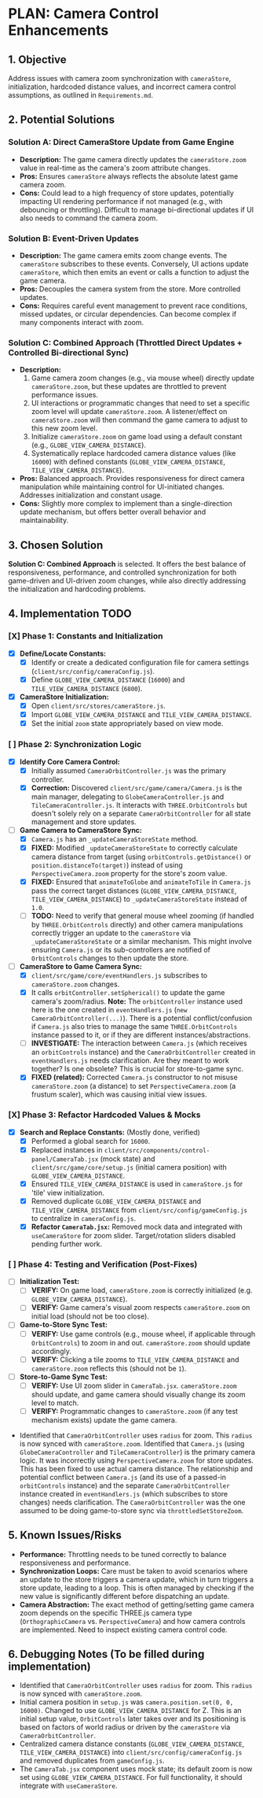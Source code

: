 # PLAN: Camera Control Enhancements

## 1. Objective
Address issues with camera zoom synchronization with `cameraStore`, initialization, hardcoded distance values, and incorrect camera control assumptions, as outlined in `Requirements.md`.

## 2. Potential Solutions

### Solution A: Direct CameraStore Update from Game Engine
- **Description:** The game camera directly updates the `cameraStore.zoom` value in real-time as the camera's zoom attribute changes.
- **Pros:** Ensures `cameraStore` always reflects the absolute latest game camera zoom.
- **Cons:** Could lead to a high frequency of store updates, potentially impacting UI rendering performance if not managed (e.g., with debouncing or throttling). Difficult to manage bi-directional updates if UI also needs to command the camera zoom.

### Solution B: Event-Driven Updates
- **Description:** The game camera emits zoom change events. The `cameraStore` subscribes to these events. Conversely, UI actions update `cameraStore`, which then emits an event or calls a function to adjust the game camera.
- **Pros:** Decouples the camera system from the store. More controlled updates.
- **Cons:** Requires careful event management to prevent race conditions, missed updates, or circular dependencies. Can become complex if many components interact with zoom.

### Solution C: Combined Approach (Throttled Direct Updates + Controlled Bi-directional Sync)
- **Description:** 
    1.  Game camera zoom changes (e.g., via mouse wheel) directly update `cameraStore.zoom`, but these updates are throttled to prevent performance issues.
    2.  UI interactions or programmatic changes that need to set a specific zoom level will update `cameraStore.zoom`. A listener/effect on `cameraStore.zoom` will then command the game camera to adjust to this new zoom level.
    3.  Initialize `cameraStore.zoom` on game load using a default constant (e.g., `GLOBE_VIEW_CAMERA_DISTANCE`).
    4.  Systematically replace hardcoded camera distance values (like `16000`) with defined constants (`GLOBE_VIEW_CAMERA_DISTANCE`, `TILE_VIEW_CAMERA_DISTANCE`).
- **Pros:** Balanced approach. Provides responsiveness for direct camera manipulation while maintaining control for UI-initiated changes. Addresses initialization and constant usage.
- **Cons:** Slightly more complex to implement than a single-direction update mechanism, but offers better overall behavior and maintainability.

## 3. Chosen Solution
**Solution C: Combined Approach** is selected. It offers the best balance of responsiveness, performance, and controlled synchronization for both game-driven and UI-driven zoom changes, while also directly addressing the initialization and hardcoding problems.

## 4. Implementation TODO

### [X] **Phase 1: Constants and Initialization**
-   [X] **Define/Locate Constants:**
    -   [X] Identify or create a dedicated configuration file for camera settings (`client/src/config/cameraConfig.js`).
    -   [X] Define `GLOBE_VIEW_CAMERA_DISTANCE` (`16000`) and `TILE_VIEW_CAMERA_DISTANCE` (`6800`).
-   [X] **CameraStore Initialization:**
    -   [X] Open `client/src/stores/cameraStore.js`.
    -   [X] Import `GLOBE_VIEW_CAMERA_DISTANCE` and `TILE_VIEW_CAMERA_DISTANCE`.
    -   [X] Set the initial `zoom` state appropriately based on view mode.

### [ ] **Phase 2: Synchronization Logic**
-   [X] **Identify Core Camera Control:** 
    -   [X] Initially assumed `CameraOrbitController.js` was the primary controller.
    -   [X] **Correction:** Discovered `client/src/game/camera/Camera.js` is the main manager, delegating to `GlobeCameraController.js` and `TileCameraController.js`. It interacts with `THREE.OrbitControls` but doesn't solely rely on a separate `CameraOrbitController` for all state management and store updates.
-   [ ] **Game Camera to CameraStore Sync:**
    -   [X] `Camera.js` has an `_updateCameraStoreState` method.
    -   [X] **FIXED:** Modified `_updateCameraStoreState` to correctly calculate camera distance from target (using `orbitControls.getDistance()` or `position.distanceTo(target)`) instead of using `PerspectiveCamera.zoom` property for the store's zoom value.
    -   [X] **FIXED:** Ensured that `animateToGlobe` and `animateToTile` in `Camera.js` pass the correct target distances (`GLOBE_VIEW_CAMERA_DISTANCE`, `TILE_VIEW_CAMERA_DISTANCE`) to `_updateCameraStoreState` instead of `1.0`.
    -   [ ] **TODO:** Need to verify that general mouse wheel zooming (if handled by `THREE.OrbitControls` directly) and other camera manipulations correctly trigger an update to the `cameraStore` via `_updateCameraStoreState` or a similar mechanism. This might involve ensuring `Camera.js` or its sub-controllers are notified of `OrbitControls` changes to then update the store.
-   [ ] **CameraStore to Game Camera Sync:**
    -   [X] `client/src/game/core/eventHandlers.js` subscribes to `cameraStore.zoom` changes.
    -   [X] It calls `orbitController.setSpherical()` to update the game camera's zoom/radius. **Note:** The `orbitController` instance used here is the one created in `eventHandlers.js` (`new CameraOrbitController(...)`). There is a potential conflict/confusion if `Camera.js` also tries to manage the same `THREE.OrbitControls` instance passed to it, or if they are different instances/abstractions.
    -   [ ] **INVESTIGATE:** The interaction between `Camera.js` (which receives an `orbitControls` instance) and the `CameraOrbitController` created in `eventHandlers.js` needs clarification. Are they meant to work together? Is one obsolete? This is crucial for store-to-game sync.
    -   [X] **FIXED (related):** Corrected `Camera.js` constructor to not misuse `cameraStore.zoom` (a distance) to set `PerspectiveCamera.zoom` (a frustum scaler), which was causing initial view issues.

### [X] **Phase 3: Refactor Hardcoded Values & Mocks**
-   [X] **Search and Replace Constants:** (Mostly done, verified)
    -   [X] Performed a global search for `16000`.
    -   [X] Replaced instances in `client/src/components/control-panel/CameraTab.jsx` (mock state) and `client/src/game/core/setup.js` (initial camera position) with `GLOBE_VIEW_CAMERA_DISTANCE`.
    -   [X] Ensured `TILE_VIEW_CAMERA_DISTANCE` is used in `cameraStore.js` for 'tile' view initialization.
    -   [X] Removed duplicate `GLOBE_VIEW_CAMERA_DISTANCE` and `TILE_VIEW_CAMERA_DISTANCE` from `client/src/config/gameConfig.js` to centralize in `cameraConfig.js`.
    -   [X] **Refactor `CameraTab.jsx`:** Removed mock data and integrated with `useCameraStore` for zoom slider. Target/rotation sliders disabled pending further work.

### [ ] **Phase 4: Testing and Verification (Post-Fixes)**
-   [ ] **Initialization Test:** 
    -   [ ] **VERIFY:** On game load, `cameraStore.zoom` is correctly initialized (e.g. `GLOBE_VIEW_CAMERA_DISTANCE`).
    -   [ ] **VERIFY:** Game camera's visual zoom respects `cameraStore.zoom` on initial load (should not be too close).
-   [ ] **Game-to-Store Sync Test:**
    -   [ ] **VERIFY:** Use game controls (e.g., mouse wheel, if applicable through `OrbitControls`) to zoom in and out. `cameraStore.zoom` should update accordingly.
    -   [ ] **VERIFY:** Clicking a tile zooms to `TILE_VIEW_CAMERA_DISTANCE` and `cameraStore.zoom` reflects this (should not be `1`).
-   [ ] **Store-to-Game Sync Test:**
    -   [ ] **VERIFY:** Use UI zoom slider in `CameraTab.jsx`. `cameraStore.zoom` should update, and game camera should visually change its zoom level to match.
    -   [ ] **VERIFY:** Programmatic changes to `cameraStore.zoom` (if any test mechanism exists) update the game camera.
-   Identified that `CameraOrbitController` uses `radius` for zoom. This `radius` is now synced with `cameraStore.zoom`.
    Identified that `Camera.js` (using `GlobeCameraController` and `TileCameraController`) is the primary camera logic. It was incorrectly using `PerspectiveCamera.zoom` for store updates. This has been fixed to use actual camera distance.
    The relationship and potential conflict between `Camera.js` (and its use of a passed-in `orbitControls` instance) and the separate `CameraOrbitController` instance created in `eventHandlers.js` (which subscribes to store changes) needs clarification. The `CameraOrbitController` was the one assumed to be doing game-to-store sync via `throttledSetStoreZoom`.

## 5. Known Issues/Risks
-   **Performance:** Throttling needs to be tuned correctly to balance responsiveness and performance.
-   **Synchronization Loops:** Care must be taken to avoid scenarios where an update to the store triggers a camera update, which in turn triggers a store update, leading to a loop. This is often managed by checking if the new value is significantly different before dispatching an update.
-   **Camera Abstraction:** The exact method of getting/setting game camera zoom depends on the specific THREE.js camera type (`OrthographicCamera` vs. `PerspectiveCamera`) and how camera controls are implemented. Need to inspect existing camera control code.

## 6. Debugging Notes (To be filled during implementation)
-   Identified that `CameraOrbitController` uses `radius` for zoom. This `radius` is now synced with `cameraStore.zoom`.
-   Initial camera position in `setup.js` was `camera.position.set(0, 0, 16000)`. Changed to use `GLOBE_VIEW_CAMERA_DISTANCE` for Z. This is an initial setup value, `OrbitControls` later takes over and its positioning is based on factors of world radius or driven by the `cameraStore` via `CameraOrbitController`.
-   Centralized camera distance constants (`GLOBE_VIEW_CAMERA_DISTANCE`, `TILE_VIEW_CAMERA_DISTANCE`) into `client/src/config/cameraConfig.js` and removed duplicates from `gameConfig.js`.
-   The `CameraTab.jsx` component uses mock state; its default zoom is now set using `GLOBE_VIEW_CAMERA_DISTANCE`. For full functionality, it should integrate with `useCameraStore`. 